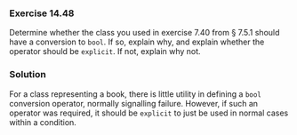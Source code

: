 ### Exercise 14.48

Determine whether the class you used in exercise 7.40 from &sect; 7.5.1 should
have a conversion to `bool`. If so, explain why, and explain whether the
operator should be `explicit`. If not, explain why not.

### Solution

For a class representing a book, there is little utility in defining a `bool`
conversion operator, normally signalling failure. However, if such an operator
was required, it should be `explicit` to just be used in normal cases within a
condition.
